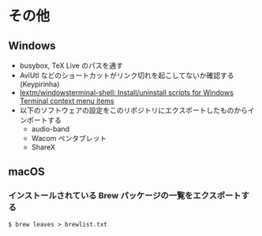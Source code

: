 # その他

## Windows
* busybox, TeX Live のパスを通す
* AviUtl などのショートカットがリンク切れを起こしてないか確認する (Keypirinha)
* [lextm/windowsterminal-shell: Install/uninstall scripts for Windows Terminal context menu items](https://github.com/lextm/windowsterminal-shell)
* 以下のソフトウェアの設定をこのリポジトリにエクスポートしたものからインポートする
    * audio-band
    * Wacom ペンタブレット
    * ShareX

## macOS
### インストールされている Brew パッケージの一覧をエクスポートする
```
$ brew leaves > brewlist.txt
```